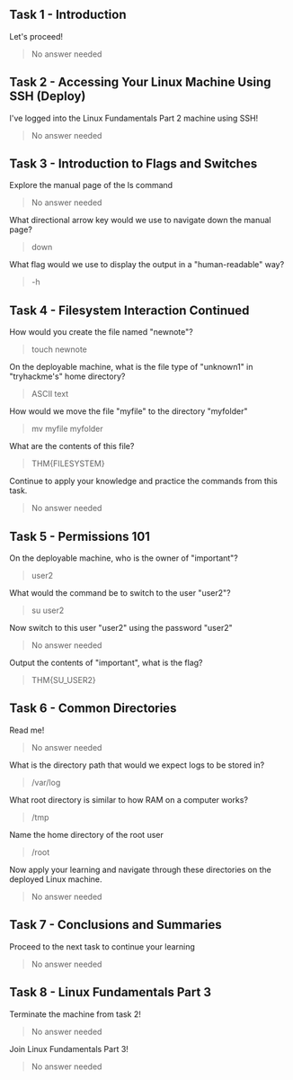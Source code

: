## Task 1 - Introduction
Let's proceed!
> No answer needed

## Task 2 - Accessing Your Linux Machine Using SSH (Deploy)
I've logged into the Linux Fundamentals Part 2 machine using SSH!
> No answer needed

## Task 3 - Introduction to Flags and Switches
Explore the manual page of the ls command
> No answer needed

What directional arrow key would we use to navigate down the manual page?
> down

What flag would we use to display the output in a "human-readable" way?
> -h

## Task 4 - Filesystem Interaction Continued
How would you create the file named "newnote"?
> touch newnote

On the deployable machine, what is the file type of "unknown1" in "tryhackme's" home directory?
> ASCII text

How would we move the file "myfile" to the directory "myfolder" 
> mv myfile myfolder

What are the contents of this file?
> THM{FILESYSTEM}

Continue to apply your knowledge and practice the commands from this task.
> No answer needed

## Task 5 - Permissions 101
On the deployable machine, who is the owner of "important"?
> user2

What would the command be to switch to the user "user2"?
> su user2

Now switch to this user "user2" using the password "user2"
> No answer needed

Output the contents of "important", what is the flag?
> THM{SU_USER2}


## Task 6 - Common Directories
Read me!
> No answer needed

What is the directory path that would we expect logs to be stored in?
> /var/log

What root directory is similar to how RAM on a computer works?
> /tmp

Name the home directory of the root user 
> /root

Now apply your learning and navigate through these directories on the deployed Linux machine.
> No answer needed

## Task 7 - Conclusions and Summaries
Proceed to the next task to continue your learning
> No answer needed

## Task 8 - Linux Fundamentals Part 3
Terminate the machine from task 2!
> No answer needed

Join Linux Fundamentals Part 3!
> No answer needed


